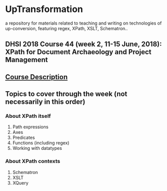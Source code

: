 # UpTransformation
a repository for materials related to teaching and writing on technologies of up-conversion, featuring regex, XPath, XSLT, Schematron..

## DHSI 2018 Course 44 (week 2, 11-15 June, 2018): XPath for Document Archaeology and Project Management

## [Course Description](dhsi-XPath_CourseDescription.md) 

## Topics to cover through the week (not necessarily in this order)

### About XPath itself
1. Path expressions
1. Axes
1. Predicates
1. Functions (including regex)
1. Working with datatypes

### About XPath contexts
1. Schematron
1. XSLT
1. XQuery

